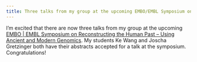 ```yaml
---
title: Three talks from my group at the upcoming EMBO/EMBL Symposium on Reconstructing the Human Past
---
```


I’m excited that there are now three talks from my group at the upcoming [EMBO | EMBL Symposium on Reconstructing the Human Past – Using Ancient and Modern Genomics](https://www.embo-embl-symposia.org/symposia/2019/EES19-02/speakers_organiser_gallery/index.html). My students Ke Wang and Joscha Gretzinger both have their abstracts accepted for a talk at the symposium. Congratulations!
